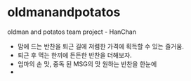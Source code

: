 # oldmanandpotatos
 oldman and potatos team project - HanChan
 - 맘에 드는 반찬을 퇴근 길에 저렴한 가격에 획득할 수 있는 즐거움.
 - 퇴근 후 먹는 한끼에 든든한 반찬을 더해보자.
 - 엄마의 손 맛, 중독 된 MSG의 맛 원하는 반찬을 한눈에
 -

